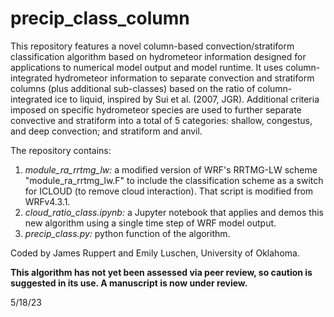 # precip_class_column

This repository features a novel column-based convection/stratiform classification algorithm based on hydrometeor information designed for applications to numerical model output and model runtime. It uses column-integrated hydrometeor information to separate convection and stratiform columns (plus additional sub-classes) based on the ratio of column-integrated ice to liquid, inspired by Sui et al. (2007, JGR). Additional criteria imposed on specific hydrometeor species are used to further separate convective and stratiform into a total of 5 categories: shallow, congestus, and deep convection; and stratiform and anvil.

The repository contains:

1) *module_ra_rrtmg_lw:* a modified version of WRF's RRTMG-LW scheme "module_ra_rrtmg_lw.F" to include the classification scheme as a switch for ICLOUD (to remove cloud interaction). That script is modified from WRFv4.3.1.
2) *cloud_ratio_class.ipynb:* a Jupyter notebook that applies and demos this new algorithm using a single time step of WRF model output.
3) *precip_class.py:* python function of the algorithm.

Coded by James Ruppert and Emily Luschen, University of Oklahoma.

**This algorithm has not yet been assessed via peer review, so caution is suggested in its use. A manuscript is now under review.**

5/18/23
